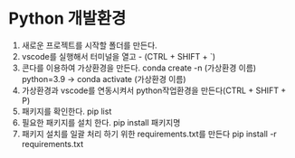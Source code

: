 # Python 개발환경  

1. 새로운 프로젝트를 시작할 폴더를 만든다.  
2. vscode를 실행해서 터미널을 열고 - (CTRL + SHIFT + `)  
3. 콘다를 이용하여 가상환경을 만든다. conda create -n (가상환경 이름) python=3.9 -> conda activate (가상환경 이름)  
4. 가상환경과 vscode를 연동시켜서 python작업환경을 만든다(CTRL + SHIFT + P)  
5. 패키지를 확인한다. pip list  
6. 필요한 패키지를 설치 한다. pip install 패키지명
7. 패키지 설치를 일괄 처리 하기 위한 requirements.txt를 만든다 pip install -r requirements.txt  
